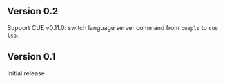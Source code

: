 ## Version 0.2

Support CUE v0.11.0: switch language server command from `cuepls` to `cue lsp`.

## Version 0.1

Initial release
